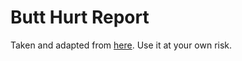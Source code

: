 # Butt Hurt Report

Taken and adapted from [here](https://www.itstactical.com/wp-content/uploads/2012/10/ITS_TACTICAL_BUTT_HURT_REPORT1.pdf). Use it at your own risk.